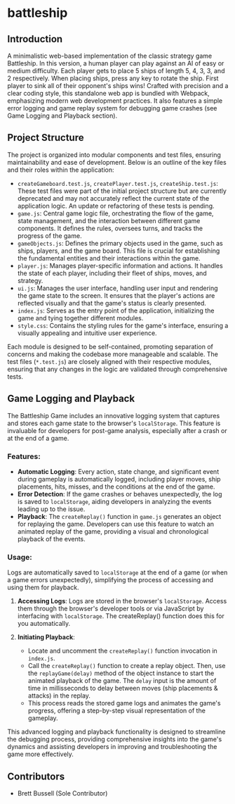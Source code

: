 # battleship

## Introduction

A minimalistic web-based implementation of the classic strategy game Battleship. In this version, a human player can play against an AI of easy or medium difficulty. Each player gets to place 5 ships of length 5, 4, 3, 3, and 2 respectively. When placing ships, press any key to rotate the ship. First player to sink all of their opponent's ships wins! Crafted with precision and a clear coding style, this standalone web app is bundled with Webpack, emphasizing modern web development practices. It also features a simple error logging and game replay system for debugging game crashes (see Game Logging and Playback section).

## Project Structure

The project is organized into modular components and test files, ensuring maintainability and ease of development. Below is an outline of the key files and their roles within the application:

- `createGameboard.test.js`, `createPlayer.test.js`, `createShip.test.js`: These test files were part of the initial project structure but are currently deprecated and may not accurately reflect the current state of the application logic. An update or refactoring of these tests is pending.
- `game.js`: Central game logic file, orchestrating the flow of the game, state management, and the interaction between different game components. It defines the rules, oversees turns, and tracks the progress of the game.
- `gameObjects.js`: Defines the primary objects used in the game, such as ships, players, and the game board. This file is crucial for establishing the fundamental entities and their interactions within the game.
- `player.js`: Manages player-specific information and actions. It handles the state of each player, including their fleet of ships, moves, and strategy.
- `ui.js`: Manages the user interface, handling user input and rendering the game state to the screen. It ensures that the player's actions are reflected visually and that the game's status is clearly presented.
- `index.js`: Serves as the entry point of the application, initializing the game and tying together different modules.
- `style.css`: Contains the styling rules for the game's interface, ensuring a visually appealing and intuitive user experience.

Each module is designed to be self-contained, promoting separation of concerns and making the codebase more manageable and scalable. The test files (`*.test.js`) are closely aligned with their respective modules, ensuring that any changes in the logic are validated through comprehensive tests.

## Game Logging and Playback

The Battleship Game includes an innovative logging system that captures and stores each game state to the browser's `localStorage`. This feature is invaluable for developers for post-game analysis, especially after a crash or at the end of a game.

### Features:

- **Automatic Logging**: Every action, state change, and significant event during gameplay is automatically logged, including player moves, ship placements, hits, misses, and the conditions at the end of the game.
- **Error Detection**: If the game crashes or behaves unexpectedly, the log is saved to `localStorage`, aiding developers in analyzing the events leading up to the issue.
- **Playback**: The `createReplay()` function in `game.js` generates an object for replaying the game. Developers can use this feature to watch an animated replay of the game, providing a visual and chronological playback of the events.

### Usage:

Logs are automatically saved to `localStorage` at the end of a game (or when a game errors unexpectedly), simplifying the process of accessing and using them for playback.

1. **Accessing Logs**: Logs are stored in the browser's `localStorage`. Access them through the browser's developer tools or via JavaScript by interfacing with `localStorage`. The createReplay() function does this for you automatically.

2. **Initiating Playback**:
   - Locate and uncomment the `createReplay()` function invocation in `index.js`.
   - Call the `createReplay()` function to create a replay object. Then, use the `replayGame(delay)` method of the object instance to start the animated playback of the game. The `delay` input is the amount of time in millisseconds to delay between moves (ship placements & attacks) in the replay.
   - This process reads the stored game logs and animates the game's progress, offering a step-by-step visual representation of the gameplay.

This advanced logging and playback functionality is designed to streamline the debugging process, providing comprehensive insights into the game's dynamics and assisting developers in improving and troubleshooting the game more effectively.

## Contributors

- Brett Bussell (Sole Contributor)
